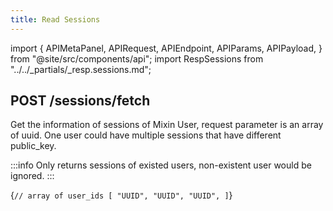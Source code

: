 ```yaml
---
title: Read Sessions
---
```


import {
APIMetaPanel,
APIRequest,
APIEndpoint,
APIParams,
APIPayload,
} from "@site/src/components/api";
import RespSessions from "../../_partials/_resp.sessions.md";

## POST /sessions/fetch

Get the information of sessions of Mixin User, request parameter is an array of uuid. 
One user could have multiple sessions that have different public_key.

:::info
Only returns sessions of existed users, non-existent user would be ignored.
:::

<APIEndpoint url="/sessions/fetch" />

<APIPayload>{`
// array of user_ids
[
"UUID",
"UUID",
"UUID",
]
`}</APIPayload>

<APIRequest
title="Read sessions"
method="POST"
url="/sessions/fetch --data '[&quot;06aed1e3-bd77-4a59-991a-5bb5ae6fbb09&quot;]'"
/>

<RespSessions />

